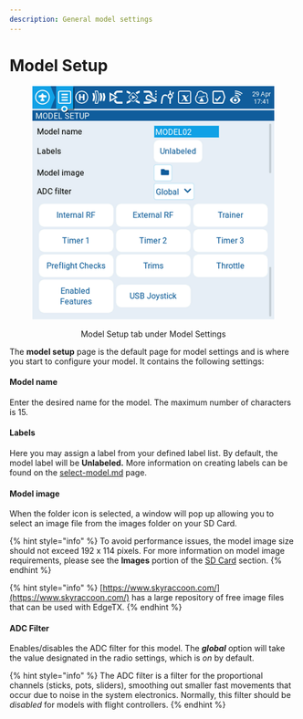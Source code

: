 ```yaml
---
description: General model settings
---
```


# Model Setup

<div align="center">

<figure><img src="../../../../.gitbook/assets/modelsetup.png" alt=""><figcaption><p>Model Setup tab under Model Settings</p></figcaption></figure>

</div>

The **model setup** page is the default page for model settings and is where you start to configure your model. It contains the following settings:

#### Model name

Enter the desired name for the model. The maximum number of characters is 15.

#### Labels

Here you may assign a label from your defined label list.  By default, the model label will be **Unlabeled.** More information on creating labels can be found on the  [select-model.md](../../select-model.md "mention") page.

#### Model image

When the folder icon is selected, a window will pop up allowing you to select an image file from the images folder on your SD Card.

{% hint style="info" %}
To avoid performance issues, the model image size should not exceed 192 x 114 pixels. For more information on model image requirements, please see the **Images** portion of the [SD Card](../../radio-settings/sd-card.md) section.
{% endhint %}

{% hint style="info" %}
[https://www.skyraccoon.com/](https://www.skyraccoon.com/) has a large repository of free image files that can be used with EdgeTX.
{% endhint %}



#### ADC Filter

Enables/disables the ADC filter for this model. The _**global**_ option will take the value designated in the radio settings, which is _on_ by default.

{% hint style="info" %}
The ADC filter is a filter for the proportional channels (sticks, pots, sliders), smoothing out smaller fast movements that occur due to noise in the system electronics. Normally, this filter should be _disabled_ for models with flight controllers.
{% endhint %}



